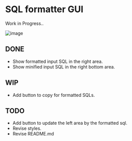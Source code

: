 # SQL formatter GUI

Work in Progress..

![image](https://user-images.githubusercontent.com/6317652/45602668-0e555b80-ba5d-11e8-8357-c6680d6c9b73.png)

## DONE

- Show formatted input SQL in the right area.
- Show minified input SQL in the right bottom area.

## WIP

- Add button to copy for formatted SQLs.

## TODO

- Add button to update the left area by the formatted sql.
- Revise styles.
- Revise README.md
